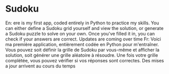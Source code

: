 # Sudoku
En:
ere is my first app, coded entirely in Python to practice my skills.
You can either define a Sudoku grid yourself and view the solution,
or generate a Sudoku puzzle to solve on your own.
Once you've filled it in, you can check if your answers are correct.
Updates are coming over time
Fr:
Voici ma première application, entièrement codée en Python pour m'entraîner.
Vous pouvez soit définir la grille de Sudoku par vous-même et afficher la solution,
soit générer une grille aléatoire à résoudre.
Une fois votre grille complétée, vous pouvez vérifier si vos réponses sont correctes.
Des mises a jour arrivent au cours du temps
